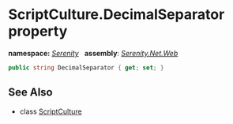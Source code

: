 # ScriptCulture.DecimalSeparator property
**namespace:** *[Serenity](../../README.md#serenity-namespace)*   **assembly**: *[Serenity.Net.Web](../../README.md)*

```csharp
public string DecimalSeparator { get; set; }
```

## See Also

* class [ScriptCulture](../ScriptCulture.md)